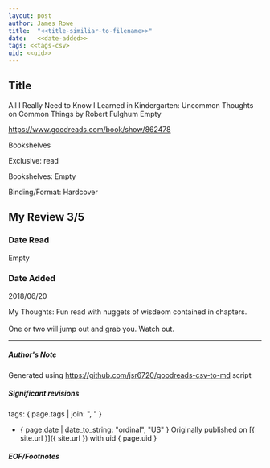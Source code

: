 ```yaml
---
layout: post
author: James Rowe
title:  "<<title-similiar-to-filename>>"
date:   <<date-added>>
tags: <<tags-csv>
uid: <<uid>>
---
```


<!-- highly dependent on how you personally use jekyll templates, and how you want this to show up -->

## Title

All I Really Need to Know I Learned in Kindergarten: Uncommon Thoughts on Common Things by Robert Fulghum
Empty 

https://www.goodreads.com/book/show/862478

Bookshelves

Exclusive: read

Bookshelves: Empty

Binding/Format: Hardcover

## My Review 3/5

### Date Read
Empty

### Date Added
2018/06/20

My Thoughts: Fun read with nuggets of wisdeom contained in chapters.<br/><br/>One or two will jump out and grab you. Watch out.

---

##### Author's Note

Generated using https://github.com/jsr6720/goodreads-csv-to-md script

##### Significant revisions

tags: { page.tags | join: ", " } <!-- todo move this somewhere -->

- { page.date | date_to_string: "ordinal", "US" } Originally published on [{ site.url }]({ site.url }) with uid { page.uid }

##### EOF/Footnotes
